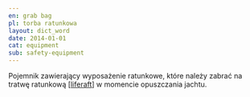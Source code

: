 ```yaml
---
en: grab bag
pl: torba ratunkowa
layout: dict_word
date: 2014-01-01
cat: equipment
sub: safety-equipment
---
```


Pojemnik zawierający wyposażenie ratunkowe, które należy zabrać na tratwę ratunkową [[liferaft](/dict/l/liferaft/)] 
w momencie opuszczania jachtu.

<!-- TODO: co powinno być w torbie -->